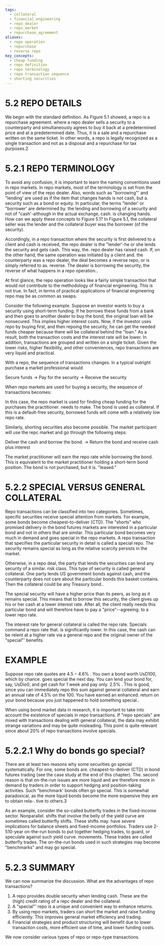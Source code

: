 ```yaml
---
tags:
  - collateral
  - financial_engineering
  - repo_dealer
  - repo_market
  - repurchase_agreement
aliases:
  - repo operation
  - repurchase
  - reverse repo
key_concepts:
  - cheap funding
  - repo definition
  - repo terminology
  - repo transaction sequence
  - shorting securities
---
```


# 5.2 REPO DETAILS  

We begin with the standard definition. As Figure 5.1 showed, a repo is a repurchase agreement. where a repo dealer sells a security to a counterparty and simultaneously agrees to buy it back at a predetermined price and at a predetermined date. Thus, it is a sale and a repurchase written on the same ticket. In other words, a repo is legally recognized as a single transaction and not as a disposal and a repurchase for tax purposes.2  

# 5.2.1 REP0 TERMINOLOGY  

To avoid any confusion, it is important to learn the naming conventions used in repo markets. In repo markets, most of the terminology is set from the point of view of the repo dealer. Also, words such as "borrowing"' and "lending' are used as if the item that changes hands is not cash, but a. security such as a bond or equity. In particular, the terms "lender' or "borrower' are determined by. the lending and borrowing of a security and not of "cash'-although in the actual exchange, cash. is changing hands. How can we apply these concepts to Figure 5.1? In Figure 5.1, the collateral seller was the lender and the collateral buyer was the borrower (of the security).  

Accordingly, in a repo transaction where the security is first delivered to a client and cash is received, the repo dealer is the "lender'-he or she lends the security and gets cash. This way, the. repo dealer has raised cash. If, on the other hand, the same operation was initiated by a client and. the counterparty was a repo dealer, the deal becomes a reverse repo, or is simply referred to as. reverse. The dealer is borrowing the security, the reverse of what happens in a repo operation..  

At first glance, the repo operation looks like a fairly simple transaction that would not contribute to the methodology of financial engineering. This is not true. In fact, in terms of practical applications of financial engineering repo may be as common as swaps.  

Consider the following example. Suppose an investor wants to buy a security using short-term funding. If he borrows these funds from a bank and then goes to another dealer to buy the bond, the original loan will be nonsecured. This implies higher interest costs. Now, if the investor uses repo by buying first, and then repoing the security, he can get the needed funds cheaper because there will be collateral behind the "loan." As a result, both the transaction costs and the interest rate will be lower. In addition, transactions are grouped and written on a single ticket. Given the lower risks, higher flexibility, and other conveniences, repo transactions are very liquid and practical.  

With a repo, the sequence of transactions changes. In a typical outright purchase a market professional would  

Secure funds $\rightarrow$ Pay for the security $\rightarrow$ Receive the security  

When repo markets are used for buying a security, the sequence of transactions becomes:  

In this case, the repo market is used for finding cheap funding for the purchases the practitioner. needs to make. The bond is used as collateral. If this is a default-free security, borrowed funds will come with a relatively low repo rate.  

Similarly, shorting securities also become possible. The market participant will use the repc market and go through the following steps:  

Deliver the cash and borrow the bond. $\rightarrow$ Return the bond and receive cash plus interest  

The market practitioner will earn the repo rate while borrowing the bond. This is equivalent to the market practitioner holding a short-term bond position. The bond is not purchased, but it is. "leased."  

# 5.2.2 SPECIAL VERSUS GENERAL COLLATERAL  

Repo transactions can be classified into two categories. Sometimes, specific securities receive special attention from markets. For example, some bonds become cheapest-to-deliver (CTD). The "shorts" who promised delivery in the bond futures markets are interested in a particular bond and not in others that are similar. This particular bond becomes very much in demand and goes special in the repo markets. A repo transaction that specifies the particular security in detail is called a special repo. The security remains special as long as the relative scarcity persists in the market.  

Otherwise, in a repo deal, the party that lends the securities can lend any security of a similar. risk class. This type of security is called general collateral. One party lends US government bonds against cash, and the counterparty does not care about the particular bonds this basket contains. Then the collateral could be any Treasury bond..  

The special security will have a higher price than its peers, as long as it remains special. This means that to borrow this security, the client gives up his or her cash at a lower interest rate. After all, the client really needs this particular bond and will therefore have to pay a "price"--agreeing. to a lower repo rate.  

The interest rate for general collateral is called the repo rate. Specials command a repo rate that. is significantly lower. In this case, the cash can be relent at a higher rate via a general repo and the original owner of the "special"' benefits.  

# EXAMPLE  

Suppose repo rate quotes are $4.5{-}4.6\%$ . You own a bond worth UsD100, which by chance. goes special the next day. You can lend your bond for, say, UsDio0, and get cash for 1 week and pay only. $2.5\%$ . This is good, since you can immediately repo this sum against general collateral and earn an annual rate of $4.5\%$ on the 100. You have earned an enhanced. return on your bond because you just happened to hold something special..  

When using bond market data in research, it is important to take into account the existence of specials in repo transactions. If "repo specials" are mixed with transactions dealing with general collateral, the data may exhibit strange variations and may be quite misleading. This point is quite relevant since about $20\%$ of repo transactions involve specials.  

# 5.2.2.1 Why do bonds go special?  

There are at least two reasons why some securities go special systematically. For one, some bonds are. cheapest-to-deliver (CTD) in bond futures trading (see the case study at the end of this chapter). The. second reason is that on-the-run issues are more liquid and are therefore more in demand by traders in order to support hedging and position-taking activities. Such "benchmark' bonds often go special. This is somewhat paradoxical, as the more liquid bonds become the more expensive they are to obtain rela-. tive to others.3  

As an example, consider the so-called butterfly trades in the fixed-income sector. Nonparallel. shifts that involve the belly of the yield curve are sometimes called butterfly shifts. These shifts may. have severe implications for balance sheets and fixed-income portfolios. Traders use 2-510-year on-the-run bonds to put together hedging trades, to guard, or speculate against such yield curve. movements. These trades are called butterfly trades. The on-the-run bonds used in such strategies may become "benchmarks" and may go special.  

# 5.2.3 SUMMARY  

We can now summarize the discussion. What are the advantages of repo transactions?  

1. A repo provides double security when lending cash. These are the (high) credit rating of a repc dealer and the collateral.   
2. A "special"' repo is a unique and convenient way to enhance returns.   
3. By using repo markets, traders can short the market and raise funding efficiently. This improves general market efficiency and trading.   
4. Financial strategies and product structuring will benefit due to lower transaction costs, more efficient use of time, and lower funding costs.  

We now consider various types of repo or repo-type transactions.  
